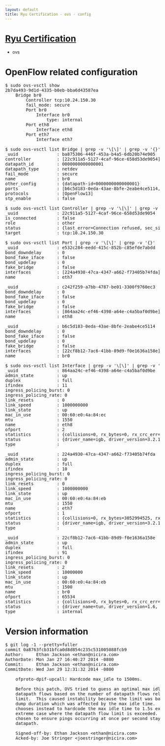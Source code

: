 ```yaml
---
layout: default
title: Ryu Certification - ovs - config
---
```

# [Ryu Certification](http://osrg.github.io/ryu/certification.html)
* ovs 

# OpenFlow related configuration
<pre>
$ sudo ovs-vsctl show
2b7da493-9d1d-4335-b0eb-bba6d43587ea
    Bridge br0
        Controller tcp:10.24.150.30
        fail_mode: secure
        Port br0
            Interface br0
                type: internal
        Port eth8
            Interface eth8
        Port eth7
            Interface eth7

$ sudo ovs-vsctl list Bridge | grep -v '\[\]' | grep -v '{}'
_uuid               : ba875306-446f-453a-b4a5-6db20b74e905
controller          : [22c911a5-5127-4caf-96ce-658d53de9054]
datapath_id         : 0000000000000001
datapath_type       : netdev
fail_mode           : secure
name                : br0
other_config        : {datapath-id=0000000000000001}
ports               : [b6c5d183-0eda-43ae-8bfe-2eabe4ce5114, c242f259-a7bb-4787-be01-3300f9760ec3, e532c284-eedd-415c-852b-c85efde7abdd]
protocols           : [OpenFlow13]
stp_enable          : false

$ sudo ovs-vsctl list Controller | grep -v '\[\]' | grep -v '{}'
_uuid               : 22c911a5-5127-4caf-96ce-658d53de9054
is_connected        : false
role                : other
status              : {last_error=Connection refused, sec_since_connect=297, sec_since_disconnect=0, state=BACKOFF}
target              : tcp:10.24.150.30

$ sudo ovs-vsctl list Port | grep -v '\[\]' | grep -v '{}'
_uuid               : e532c284-eedd-415c-852b-c85efde7abdd
bond_downdelay      : 0
bond_fake_iface     : false
bond_updelay        : 0
fake_bridge         : false
interfaces          : [224a4930-47ca-4347-a662-f73405b74fda]
name                : eth7

_uuid               : c242f259-a7bb-4787-be01-3300f9760ec3
bond_downdelay      : 0
bond_fake_iface     : false
bond_updelay        : 0
fake_bridge         : false
interfaces          : [864aa24c-ef46-4398-a64e-c4a5baf0d9be]
name                : eth8

_uuid               : b6c5d183-0eda-43ae-8bfe-2eabe4ce5114
bond_downdelay      : 0
bond_fake_iface     : false
bond_updelay        : 0
fake_bridge         : false
interfaces          : [22cf8b12-7ac6-41bb-89d9-f0e1636a158e]
name                : br0

$ sudo ovs-vsctl list Interface | grep -v '\[\]' | grep -v '{}'
_uuid               : 864aa24c-ef46-4398-a64e-c4a5baf0d9be
admin_state         : up
duplex              : full
ifindex             : 11
ingress_policing_burst: 0
ingress_policing_rate: 0
link_resets         : 0
link_speed          : 1000000000
link_state          : up
mac_in_use          : 00:60:e0:4a:84:ec
mtu                 : 1550
name                : eth8
ofport              : 2
statistics          : {collisions=0, rx_bytes=0, rx_crc_err=0, rx_dropped=0, rx_errors=0, rx_frame_err=0, rx_over_err=0, rx_packets=0, tx_bytes=497966, tx_dropped=0, tx_errors=0, tx_packets=5320}
status              : {driver_name=igb, driver_version=3.2.10-k, firmware_version=3.10-0}
type                : 

_uuid               : 224a4930-47ca-4347-a662-f73405b74fda
admin_state         : up
duplex              : full
ifindex             : 10
ingress_policing_burst: 0
ingress_policing_rate: 0
link_resets         : 0
link_speed          : 1000000000
link_state          : up
mac_in_use          : 00:60:e0:4a:84:eb
mtu                 : 1550
name                : eth7
ofport              : 1
statistics          : {collisions=0, rx_bytes=3052994525, rx_crc_err=0, rx_dropped=0, rx_errors=0, rx_frame_err=0, rx_over_err=0, rx_packets=72531355, tx_bytes=0, tx_dropped=0, tx_errors=0, tx_packets=0}
status              : {driver_name=igb, driver_version=3.2.10-k, firmware_version=3.10-0}
type                : 

_uuid               : 22cf8b12-7ac6-41bb-89d9-f0e1636a158e
admin_state         : up
duplex              : full
ifindex             : 91
ingress_policing_burst: 0
ingress_policing_rate: 0
link_resets         : 2
link_speed          : 10000000
link_state          : up
mac_in_use          : 00:60:e0:4a:84:eb
mtu                 : 1500
name                : br0
ofport              : 65534
statistics          : {collisions=0, rx_bytes=0, rx_crc_err=0, rx_dropped=0, rx_errors=0, rx_frame_err=0, rx_over_err=0, rx_packets=0, tx_bytes=0, tx_dropped=0, tx_errors=0, tx_packets=0}
status              : {driver_name=tun, driver_version=1.6, firmware_version=N/A}
type                : internal
</pre>

# Version information
<pre>
$ git log -1 --pretty=fuller
commit 0a8763fcb31bfca0d8d854c235c531005088fcb9
Author:     Ethan Jackson &lt;ethan@nicira.com&gt;
AuthorDate: Mon Jan 27 16:40:27 2014 -0800
Commit:     Ethan Jackson &lt;ethan@nicira.com&gt;
CommitDate: Wed Jan 29 12:31:32 2014 -0800

    ofproto-dpif-upcall: Hardcode max_idle to 1500ms.
    
    Before this patch, OVS tried to guess an optimal max idle time for
    datapath flows based on the number of datapath flows relative to the
    limit.  This caused instability because the limit was based on the
    dump duration which was affected by the max idle time.  This patch
    chooses instead to hardcode the max idle time to 1.5s except in
    extreme case where the datapath flow limit is exceeded.  1.5s was
    chosen to ensure pings occurring at once per second stay cached in the
    datapath.
    
    Signed-off-by: Ethan Jackson &lt;ethan@nicira.com&gt;
    Acked-by: Joe Stringer &lt;joestringer@nicira.com&gt;
</pre>
